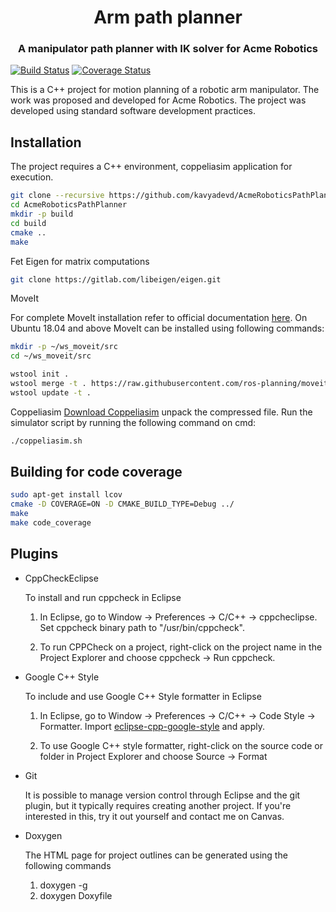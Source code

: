 <div align="center">
  <h1 align="center">Arm path planner</h1>
  <h3 align="center">
    A manipulator path planner with IK solver for Acme Robotics
  </h3>
</div>
</hr>

[![Build Status](https://app.travis-ci.com/kavyadevd/AcmeRoboticsPathPlanner.svg?branch=main)](https://app.travis-ci.com/kavyadevd/AcmeRoboticsPathPlanner)
[![Coverage Status](https://coveralls.io/repos/github/kavyadevd/AcmeRoboticsPathPlanner/badge.svg?branch=main)](https://coveralls.io/github/kavyadevd/AcmeRoboticsPathPlanner?branch=main)

</hr>
This is a C++ project for motion planning of a robotic arm manipulator. The work was proposed and developed for Acme Robotics. The project was developed using standard software development practices.
</br>

## Installation

The project requires a C++ environment, coppeliasim application for execution.

```bash
git clone --recursive https://github.com/kavyadevd/AcmeRoboticsPathPlanner.git
cd AcmeRoboticsPathPlanner
mkdir -p build
cd build
cmake ..
make
```

Fet Eigen for matrix computations
```bash
git clone https://gitlab.com/libeigen/eigen.git
```

MoveIt

For complete MoveIt installation refer to official documentation [here](https://ros-planning.github.io/moveit_tutorials/doc/getting_started/getting_started.html).
On Ubuntu 18.04 and above MoveIt can be installed using following commands:
    
   ```bash
   mkdir -p ~/ws_moveit/src
   cd ~/ws_moveit/src

   wstool init .
   wstool merge -t . https://raw.githubusercontent.com/ros-planning/moveit/master/moveit.rosinstall
   wstool update -t .
  ```
 
 Coppeliasim
  [Download Coppeliasim](https://www.coppeliarobotics.com/files/CoppeliaSim_Player_V4_2_0_Ubuntu20_04.tar.xz) unpack the compressed file.
  Run the simulator script by running the following command on cmd:
  ```bash
  ./coppeliasim.sh
  ```


## Building for code coverage

```bash
sudo apt-get install lcov
cmake -D COVERAGE=ON -D CMAKE_BUILD_TYPE=Debug ../
make
make code_coverage
```


## Plugins


- CppCheckEclipse

    To install and run cppcheck in Eclipse

    1. In Eclipse, go to Window -> Preferences -> C/C++ -> cppcheclipse.
    Set cppcheck binary path to "/usr/bin/cppcheck".

    2. To run CPPCheck on a project, right-click on the project name in the Project Explorer 
    and choose cppcheck -> Run cppcheck.


- Google C++ Style

    To include and use Google C++ Style formatter in Eclipse

    1. In Eclipse, go to Window -> Preferences -> C/C++ -> Code Style -> Formatter. 
    Import [eclipse-cpp-google-style][reference-id-for-eclipse-cpp-google-style] and apply.

    2. To use Google C++ style formatter, right-click on the source code or folder in 
    Project Explorer and choose Source -> Format

[reference-id-for-eclipse-cpp-google-style]: https://raw.githubusercontent.com/google/styleguide/gh-pages/eclipse-cpp-google-style.xml

- Git

    It is possible to manage version control through Eclipse and the git plugin, but it typically requires creating another project. If you're interested in this, try it out yourself and contact me on Canvas.

- Doxygen

    The HTML page for project outlines can be generated using the following commands

    1.  doxygen -g
    2.  doxygen Doxyfile
